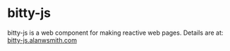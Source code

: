 # bitty-js 

bitty-js is a web component for making
reactive web pages. Details are
at: [bitty-js.alanwsmith.com](https://bitty-js.alanwsmith.com/)


